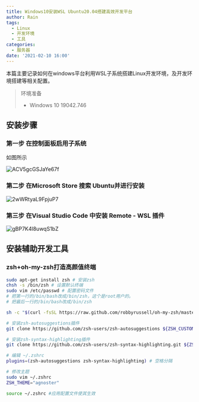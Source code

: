 ```yaml
---
title: Windows10安装WSL Ubuntu20.04搭建高效开发平台
author: Rain
tags:
  - Linux
  - 开发环境
  - 工具
categories:
  - 服务器
date: '2021-02-10 16:00'
---
```


本篇主要记录如何在windows平台利用WSL子系统搭建Linux开发环境，及开发环境搭建等相关配置。

> 环境准备
>
> - Windows 10 19042.746

## 安装步骤

### 第一步 在控制面板启用子系统

如图所示

<img src='https://i.loli.net/2021/02/13/ACV5gcGSJaYe67f.png' alt='ACV5gcGSJaYe67f'/>

### 第二步 在Microsoft Store 搜索 Ubuntu并进行安装

<img src='https://i.loli.net/2021/02/13/2wWRtyaL9FpjuP7.png' alt='2wWRtyaL9FpjuP7'/>

### 第三步 在Visual Studio Code 中安装 Remote - WSL 插件

<img src='https://i.loli.net/2021/02/13/gBP7K4l8uwqS1bZ.png' alt='gBP7K4l8uwqS1bZ'/>

## 安装辅助开发工具

### zsh+oh-my-zsh打造高颜值终端

```sh
sudo apt-get install zsh # 安装zsh
chsh -s /bin/zsh # 设置默认终端
sudo vim /etc/passwd # 配置密码文件
# 把第一行的/bin/bash改成/bin/zsh，这个是root用户的。
# 把最后一行的/bin/bash改成/bin/zsh

sh -c "$(curl -fsSL https://raw.github.com/robbyrussell/oh-my-zsh/master/tools/install.sh)" # 安装 oh-my-zsh

# 安装zsh-autosuggestions插件
git clone https://github.com/zsh-users/zsh-autosuggestions ${ZSH_CUSTOM:-~/.oh-my-zsh/custom}/plugins/zsh-autosuggestions

# 安装zsh-syntax-highlighting插件
git clone https://github.com/zsh-users/zsh-syntax-highlighting.git ${ZSH_CUSTOM:-~/.oh-my-zsh/custom}/plugins/zsh-syntax-highlighting

# 编辑 ~/.zshrc
plugins=(zsh-autosuggestions zsh-syntax-highlighting) # 空格分隔

# 修改主题
sudo vim ~/.zshrc
ZSH_THEME="agnoster"

source ~/.zshrc #应用配置文件使其生效

```
